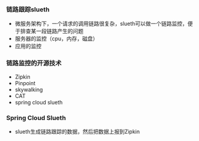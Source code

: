 ### 链路跟踪slueth
- 微服务架构下，一个请求的调用链路很复杂，slueth可以做一个链路监控，便于排查某一段链路产生的问题
- 服务器的监控（cpu，内存，磁盘）
- 应用的监控
### 链路监控的开源技术
- Zipkin
- Pinpoint
- skywalking
- CAT
- spring cloud slueth
### Spring Cloud Slueth
- slueth生成链路跟踪的数据，然后把数据上报到Zipkin
